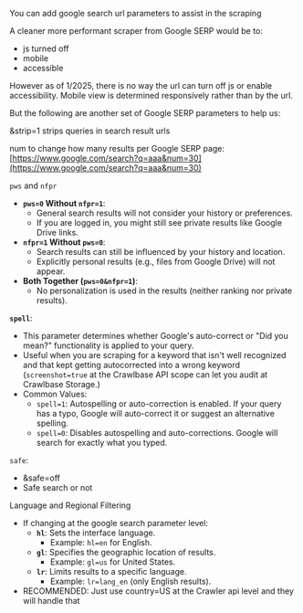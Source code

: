 You can add google search url parameters to assist in the scraping

A cleaner more performant scraper from Google SERP would be to:
- js turned off
- mobile 
- accessible

However as of 1/2025, there is no way the url can turn off js or enable accessibility. Mobile view is determined responsively rather than by the url.

But the following are another set of Google SERP parameters to help us:

&strip=1
strips queries in search result urls

num to change how many results per Google SERP page:
[https://www.google.com/search?q=aaa&num=30](https://www.google.com/search?q=aaa&num=30)  

`pws` and `nfpr`
- **`pws=0` Without `nfpr=1`**:
    - General search results will not consider your history or preferences.
    - If you are logged in, you might still see private results like Google Drive links.
- **`nfpr=1` Without `pws=0`**:
    - Search results can still be influenced by your history and location.
    - Explicitly personal results (e.g., files from Google Drive) will not appear.
- **Both Together (`pws=0&nfpr=1`)**:
    - No personalization is used in the results (neither ranking nor private results).

**`spell`**:
- This parameter determines whether Google's auto-correct or "Did you mean?" functionality is applied to your query.
- Useful when you are scraping for a keyword that isn't well recognized and that kept getting autocorrected into a wrong keyword (`screenshot=true` at the Crawlbase API scope can let you audit at Crawlbase Storage.)
- Common Values:
    - `spell=1`: Autospelling or auto-correction is enabled. If your query has a typo, Google will auto-correct it or suggest an alternative spelling.
    - `spell=0`: Disables autospelling and auto-corrections. Google will search for exactly what you typed.

`safe`:
- &safe=off
- Safe search or not

Language and Regional Filtering
- If changing at the google search parameter level:
	- **`hl`**: Sets the interface language.
		- Example: `hl=en` for English.
	- **`gl`**: Specifies the geographic location of results.
		- Example: `gl=us` for United States.
	- **`lr`**: Limits results to a specific language.
		- Example: `lr=lang_en` (only English results).
- RECOMMENDED: Just use country=US at the Crawler api level and they will handle that
